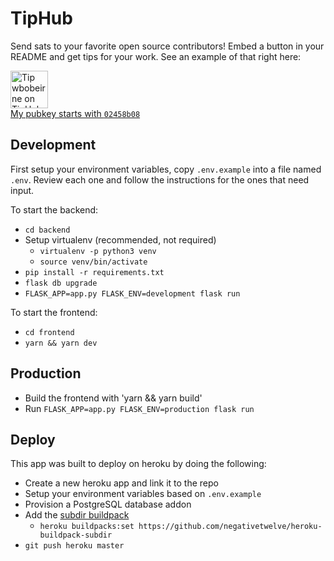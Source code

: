 # TipHub

Send sats to your favorite open source contributors! Embed a button in your README and get tips for your work. See an example of that right here:

<p>
<a target="_blank" rel="noopener noreferrer" href="https://tiphub.io/user/964883859/tip?site=github">
<img src="https://tiphub.io/static/images/tip-button-light.png" alt="Tip wbobeirne on TipHub" height="60">
<br />
My pubkey starts with <code>02458b08</code>
</a>
</p>

## Development

First setup your environment variables, copy `.env.example` into a file named `.env`. Review each one and follow the instructions for the ones that need input.

To start the backend:
* `cd backend`
* Setup virtualenv (recommended, not required)
  * `virtualenv -p python3 venv` 
  * `source venv/bin/activate`
* `pip install -r requirements.txt`
* `flask db upgrade`
* `FLASK_APP=app.py FLASK_ENV=development flask run`

To start the frontend:
* `cd frontend`
* `yarn && yarn dev`

## Production

* Build the frontend with 'yarn && yarn build'
* Run `FLASK_APP=app.py FLASK_ENV=production flask run`

## Deploy

This app was built to deploy on heroku by doing the following:

* Create a new heroku app and link it to the repo
* Setup your environment variables based on `.env.example`
* Provision a PostgreSQL database addon
* Add the [subdir buildpack](https://elements.heroku.com/buildpacks/pagedraw/heroku-buildpack-select-subdir)
  * `heroku buildpacks:set https://github.com/negativetwelve/heroku-buildpack-subdir`
* `git push heroku master`
